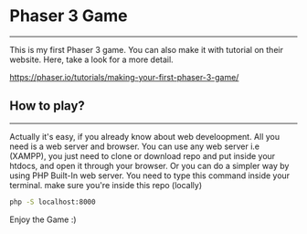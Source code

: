 # Phaser 3 Game
---

This is my first Phaser 3 game. You can also make it with tutorial on their website. Here, take a look for a more detail.

https://phaser.io/tutorials/making-your-first-phaser-3-game/


## How to play?
---

Actually it's easy, if you already know about web develoopment. All you need is a web server and browser.
You can use any web server i.e (XAMPP), you just need to clone or download repo and put inside your htdocs, and open it through your browser.
Or you can do a simpler way by using PHP Built-In web server. You need to type this command inside your terminal. make sure you're inside this repo (locally)

```bash
php -S localhost:8000
```


Enjoy the Game :)


